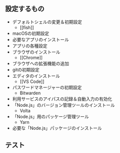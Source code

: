 ## 設定するもの
- デフォルトシェルの変更＆初期設定
	- [[fish]]
- macOSの初期設定
- 必要なアプリのインストール
- アプリの各種設定
- ブラウザのインストール
	- [[Chrome]]
- ブラウザへの拡張機能の追加
- gitの初期設定
- エディタのインストール
	- [[VS Code]]
- パスワードマネージャーの初期設定
	- Bitwarden
- 利用サービスのアイパスの記録＆自動入力の有効化
- 「Node.js」のバージョン管理ツールのインストール
	- Volta
- 「Node.js」用のパッケージ管理ツール
	- Yarn
- 必要な「Node.js」パッケージのインストール

## テスト

